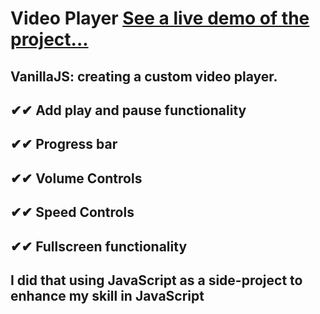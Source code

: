 # Video Player [See a live demo of the project...](https://ahmed-roshdy-1.github.io/Video-Player/)
## VanillaJS: creating a custom video player.
## ✔✔ Add play and pause functionality
## ✔✔ Progress bar
## ✔✔ Volume Controls
## ✔✔ Speed Controls
## ✔✔ Fullscreen functionality
## I did that using JavaScript as a side-project to enhance my skill in JavaScript
